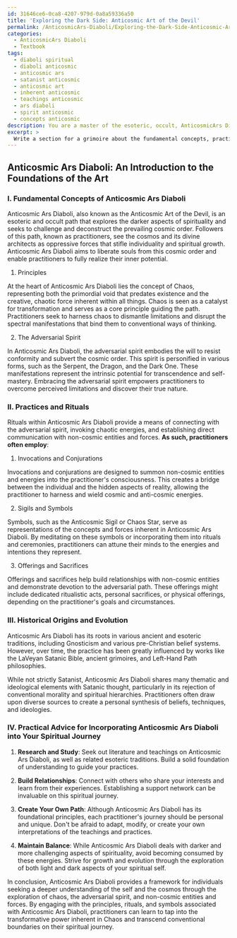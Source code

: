 ```yaml
---
id: 31646ce6-0ca8-4207-979d-0a8a59336a50
title: 'Exploring the Dark Side: Anticosmic Art of the Devil'
permalink: /AnticosmicArs-Diaboli/Exploring-the-Dark-Side-Anticosmic-Art-of-the-Devil/
categories:
  - AnticosmicArs Diaboli
  - Textbook
tags:
  - diaboli spiritual
  - diaboli anticosmic
  - anticosmic ars
  - satanist anticosmic
  - anticosmic art
  - inherent anticosmic
  - teachings anticosmic
  - ars diaboli
  - spirit anticosmic
  - concepts anticosmic
description: You are a master of the esoteric, occult, AnticosmicArs Diaboli and education, you have written many textbooks on the subject in ways that provide students with rich and deep understanding of the subject. You are being asked to write textbook-like sections on a topic and you do it with full context, explainability, and reliability in accuracy to the true facts of the topic at hand, in a textbook style that a student would easily be able to learn from, in a rich, engaging, and contextual way. Always include relevant context (such as formulas and history), related concepts, and in a way that someone can gain deep insights from.
excerpt: > 
  Write a section for a grimoire about the fundamental concepts, practices, and significance of Anticosmic Ars Diaboli, providing insights and understanding for students seeking to delve into this occult domain. Explain the key principles, rituals, and symbols associated with this practice and discuss its historical origins, main influences, and how it has evolved over time. Offer practical advice and guidance for those who wish to incorporate Anticosmic Ars Diaboli into their spiritual journey, ensuring that the information provided is informative, accessible, and engaging.
---
```


## Anticosmic Ars Diaboli: An Introduction to the Foundations of the Art

### I. Fundamental Concepts of Anticosmic Ars Diaboli

Anticosmic Ars Diaboli, also known as the Anticosmic Art of the Devil, is an esoteric and occult path that explores the darker aspects of spirituality and seeks to challenge and deconstruct the prevailing cosmic order. Followers of this path, known as practitioners, see the cosmos and its divine architects as oppressive forces that stifle individuality and spiritual growth. Anticosmic Ars Diaboli aims to liberate souls from this cosmic order and enable practitioners to fully realize their inner potential.

1. Principles

At the heart of Anticosmic Ars Diaboli lies the concept of Chaos, representing both the primordial void that predates existence and the creative, chaotic force inherent within all things. Chaos is seen as a catalyst for transformation and serves as a core principle guiding the path. Practitioners seek to harness chaos to dismantle limitations and disrupt the spectral manifestations that bind them to conventional ways of thinking.

2. The Adversarial Spirit

In Anticosmic Ars Diaboli, the adversarial spirit embodies the will to resist conformity and subvert the cosmic order. This spirit is personified in various forms, such as the Serpent, the Dragon, and the Dark One. These manifestations represent the intrinsic potential for transcendence and self-mastery. Embracing the adversarial spirit empowers practitioners to overcome perceived limitations and discover their true nature.

### II. Practices and Rituals

Rituals within Anticosmic Ars Diaboli provide a means of connecting with the adversarial spirit, invoking chaotic energies, and establishing direct communication with non-cosmic entities and forces. **As such, practitioners often employ**:

1. Invocations and Conjurations

Invocations and conjurations are designed to summon non-cosmic entities and energies into the practitioner's consciousness. This creates a bridge between the individual and the hidden aspects of reality, allowing the practitioner to harness and wield cosmic and anti-cosmic energies.

2. Sigils and Symbols

Symbols, such as the Anticosmic Sigil or Chaos Star, serve as representations of the concepts and forces inherent in Anticosmic Ars Diaboli. By meditating on these symbols or incorporating them into rituals and ceremonies, practitioners can attune their minds to the energies and intentions they represent.

3. Offerings and Sacrifices

Offerings and sacrifices help build relationships with non-cosmic entities and demonstrate devotion to the adversarial path. These offerings might include dedicated ritualistic acts, personal sacrifices, or physical offerings, depending on the practitioner's goals and circumstances.

### III. Historical Origins and Evolution

Anticosmic Ars Diaboli has its roots in various ancient and esoteric traditions, including Gnosticism and various pre-Christian belief systems. However, over time, the practice has been greatly influenced by works like the LaVeyan Satanic Bible, ancient grimoires, and Left-Hand Path philosophies.

While not strictly Satanist, Anticosmic Ars Diaboli shares many thematic and ideological elements with Satanic thought, particularly in its rejection of conventional morality and spiritual hierarchies. Practitioners often draw upon diverse sources to create a personal synthesis of beliefs, techniques, and ideologies.

### IV. Practical Advice for Incorporating Anticosmic Ars Diaboli into Your Spiritual Journey

1. **Research and Study**: Seek out literature and teachings on Anticosmic Ars Diaboli, as well as related esoteric traditions. Build a solid foundation of understanding to guide your practices.

2. **Build Relationships**: Connect with others who share your interests and learn from their experiences. Establishing a support network can be invaluable on this spiritual journey.

3. **Create Your Own Path**: Although Anticosmic Ars Diaboli has its foundational principles, each practitioner's journey should be personal and unique. Don't be afraid to adapt, modify, or create your own interpretations of the teachings and practices.

4. **Maintain Balance**: While Anticosmic Ars Diaboli deals with darker and more challenging aspects of spirituality, avoid becoming consumed by these energies. Strive for growth and evolution through the exploration of both light and dark aspects of your spiritual self.

In conclusion, Anticosmic Ars Diaboli provides a framework for individuals seeking a deeper understanding of the self and the cosmos through the exploration of chaos, the adversarial spirit, and non-cosmic entities and forces. By engaging with the principles, rituals, and symbols associated with Anticosmic Ars Diaboli, practitioners can learn to tap into the transformative power inherent in Chaos and transcend conventional boundaries on their spiritual journey.
